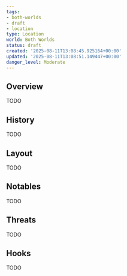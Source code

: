 ```yaml
---
tags:
- both-worlds
- draft
- location
type: Location
world: Both Worlds
status: draft
created: '2025-08-11T13:08:45.925164+00:00'
updated: '2025-08-11T13:08:51.149447+00:00'
danger_level: Moderate
---
```




## Overview

TODO
## History

TODO
## Layout

TODO
## Notables

TODO
## Threats

TODO
## Hooks

TODO
